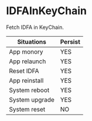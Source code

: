 # IDFAInKeyChain
Fetch IDFA in KeyChain.

Situations | Persist
------------ | -------------
App monory | YES
App relaunch | YES
Reset IDFA | YES
App reinstall | YES
System reboot| YES
System upgrade | YES
System reset | NO